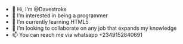 - 👋 Hi, I’m @Davestroke
- 👀 I’m interested in being a programmer
- 🌱 I’m currently learning HTML5
- 💞️ I’m looking to collaborate on any job that expands my knowledge
- 📫 You can reach me via whatsapp +2349152840691

<!---
Davestroke/Davestroke is a ✨ special ✨ repository because its `README.md` (this file) appears on your GitHub profile.
You can click the Preview link to take a look at your changes.
--->

